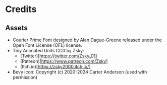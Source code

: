 # Credits

## Assets
* Courier Prime Font designed by Alan Dague-Greene released under the Open Font License (OFL) license.
* Tiny Animated Units CC0 by Zsky:
  - (Twitter)[https://twitter.com/Zsky_01]
  - (Patreon)[https://www.patreon.com/Zsky]
  - (Itch.io)[https://zsky2000.itch.io/]
* Bevy icon: Copyright (c) 2020-2024 Carter Anderson (used with permission)
